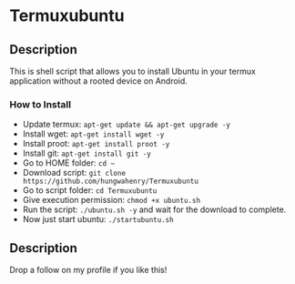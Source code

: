 # Termuxubuntu

## Description 

This is shell script that allows you to install Ubuntu in your termux application without a rooted device on Android.

### How to Install 

- Update termux: `apt-get update && apt-get upgrade -y`
- Install wget: `apt-get install wget -y`
- Install proot: `apt-get install proot -y`
- Install git: `apt-get install git -y`
- Go to HOME folder: `cd ~`
- Download script: `git clone https://github.com/hungwahenry/Termuxubuntu`
- Go to script folder: `cd Termuxubuntu`
- Give execution permission: `chmod +x ubuntu.sh`
- Run the script: `./ubuntu.sh -y` and wait for the download to complete.
- Now just start ubuntu: `./startubuntu.sh`

## Description 

Drop a follow on my profile if you like this!